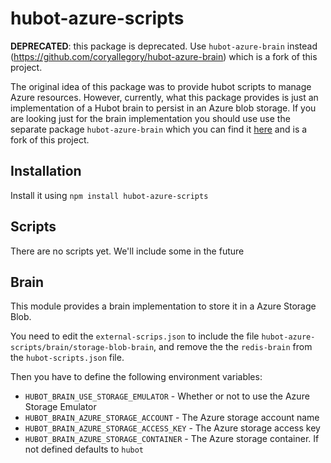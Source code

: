 hubot-azure-scripts
===================

**DEPRECATED**: this package is deprecated. Use `hubot-azure-brain` instead (https://github.com/coryallegory/hubot-azure-brain) which is a fork of this project.

The original idea of this package was to provide hubot scripts to manage Azure resources.
However, currently, what this package provides is just an implementation of a Hubot brain to
persist in an Azure blob storage. If you are looking just for the brain implementation
you should use use the separate package `hubot-azure-brain` which you can find it [here](https://github.com/coryallegory/hubot-azure-brain)
and is a fork of this project.

## Installation

Install it using `npm install hubot-azure-scripts`

## Scripts

There are no scripts yet. We'll include some in the future


## Brain

This module provides a brain implementation to store it in a Azure Storage Blob.

You need to edit the `external-scrips.json` to include the file `hubot-azure-scripts/brain/storage-blob-brain`, 
and remove the the `redis-brain` from the `hubot-scripts.json` file.

Then you have to define the following environment variables:

+  `HUBOT_BRAIN_USE_STORAGE_EMULATOR` - Whether or not to use the Azure Storage Emulator
+  `HUBOT_BRAIN_AZURE_STORAGE_ACCOUNT` - The Azure storage account name
+  `HUBOT_BRAIN_AZURE_STORAGE_ACCESS_KEY` - The Azure storage access key
+  `HUBOT_BRAIN_AZURE_STORAGE_CONTAINER` - The Azure storage container. If not defined defaults to `hubot`




